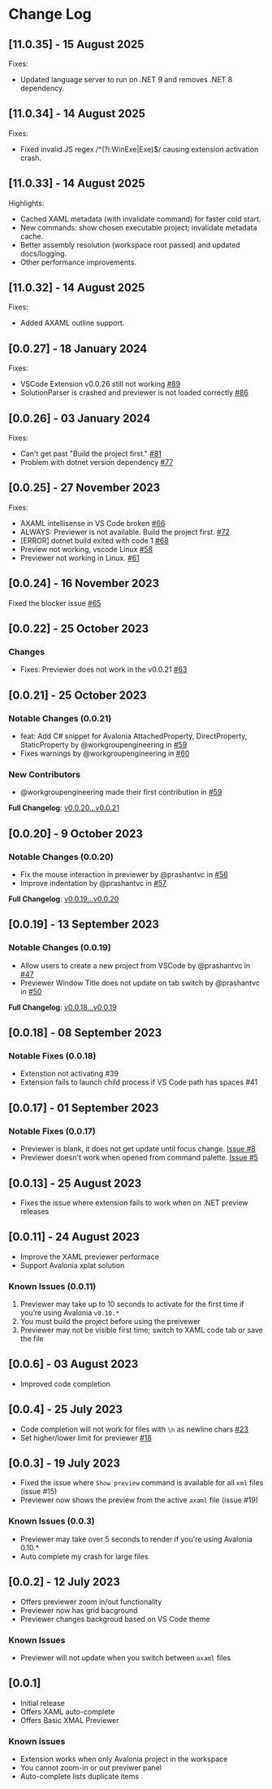 # Change Log

## [11.0.35] - 15 August 2025

Fixes:

- Updated language server to run on .NET 9 and removes .NET 8 dependency.

## [11.0.34] - 14 August 2025

Fixes:

- Fixed invalid JS regex /^(?i:WinExe|Exe)$/ causing extension activation crash.

## [11.0.33] - 14 August 2025

Highlights:

- Cached XAML metadata (with invalidate command) for faster cold start.
- New commands: show chosen executable project; invalidate metadata cache.
- Better assembly resolution (workspace root passed) and updated docs/logging.
- Other performance improvements.

## [11.0.32] - 14 August 2025

Fixes:

- Added AXAML outline support.

## [0.0.27] - 18 January 2024

Fixes:

- VSCode Extension v0.0.26 still not working [#89](https://github.com/AvaloniaUI/AvaloniaVSCode/issues/89)
- SolutionParser is crashed and previewer is not loaded correctly [#86](https://github.com/AvaloniaUI/AvaloniaVSCode/issues/86)

## [0.0.26] - 03 January 2024

Fixes:

- Can't get past "Build the project first." [#81](https://github.com/AvaloniaUI/AvaloniaVSCode/issues/81)
- Problem with dotnet version dependency [#77](https://github.com/AvaloniaUI/AvaloniaVSCode/issues/77)


## [0.0.25] - 27 November 2023

Fixes:

- AXAML intellisense in VS Code broken [#66](https://github.com/AvaloniaUI/AvaloniaVSCode/issues/66)
- ALWAYS: Previewer is not available. Build the project first. [#72](https://github.com/AvaloniaUI/AvaloniaVSCode/issues/72)
- [ERROR] dotnet build exited with code 1 [#68](https://github.com/AvaloniaUI/AvaloniaVSCode/issues/68)
- Preview not working, vscode Linux [#58](https://github.com/AvaloniaUI/AvaloniaVSCode/issues/58)
- Previewer not working in Linux. [#61](https://github.com/AvaloniaUI/AvaloniaVSCode/issues/61)

## [0.0.24] - 16 November 2023

Fixed the blocker issue [#65](https://github.com/AvaloniaUI/AvaloniaVSCode/issues/65)

## [0.0.22] - 25 October 2023

### Changes

- Fixes: Previewer does not work in the v0.0.21 [#63](https://github.com/AvaloniaUI/AvaloniaVSCode/issues/63)

## [0.0.21] - 25 October 2023

### Notable Changes (0.0.21)

- feat: Add C# snippet for Avalonia AttachedProperty, DirectProperty, StaticProperty by @workgroupengineering in [#59](https://github.com/AvaloniaUI/AvaloniaVSCode/pull/59)
- Fixes warnings by @workgroupengineering in [#60](https://github.com/AvaloniaUI/AvaloniaVSCode/pull/60)

### New Contributors

- @workgroupengineering made their first contribution in [#59](https://github.com/AvaloniaUI/AvaloniaVSCode/pull/59)

**Full Changelog**: [v0.0.20...v0.0.21](https://github.com/AvaloniaUI/AvaloniaVSCode/compare/v0.0.20...v0.0.21)

## [0.0.20] - 9 October 2023

### Notable Changes (0.0.20)

- Fix the mouse interaction in previewer by @prashantvc in [#56](https://github.com/AvaloniaUI/AvaloniaVSCode/pull/56)
- Improve indentation by @prashantvc in [#57](https://github.com/AvaloniaUI/AvaloniaVSCode/pull/57)

**Full Changelog**: [v0.0.19...v0.0.20](https://github.com/AvaloniaUI/AvaloniaVSCode/compare/v0.0.19...v0.0.20)

## [0.0.19] - 13 September 2023

### Notable Changes (0.0.19)

- Allow users to create a new project from VSCode by @prashantvc in [#47](https://github.com/AvaloniaUI/AvaloniaVSCode/pull/47)
- Previewer Window Title does not update on tab switch by @prashantvc in [#50](https://github.com/AvaloniaUI/AvaloniaVSCode/pull/50)

**Full Changelog**: [v0.0.18...v0.0.19](https://github.com/AvaloniaUI/AvaloniaVSCode/compare/v0.0.18...v0.0.19)
 
## [0.0.18] - 08 September 2023

### Notable Fixes (0.0.18)

- Extenstion not activating #39
- Extension fails to launch child process if VS Code path has spaces #41


## [0.0.17] - 01 September 2023

### Notable Fixes (0.0.17)

- Previewer is blank, it does not get update until focus change. [Issue #8](https://github.com/AvaloniaUI/Avalonia-VSCode-Extension/issues/8)
- Previewer doesn't work when opened from command palette. [Issue #5](https://github.com/AvaloniaUI/Avalonia-VSCode-Extension/issues/5)

## [0.0.13] - 25 August 2023

- Fixes the issue where extension fails to work when on .NET preview releases

## [0.0.11] - 24 August 2023

- Improve the XAML previewer performace
- Support Avalonia xplat solution

### Known Issues (0.0.11)

1. Previewer may take up to 10 seconds to activate for the first time if you’re using Avalonia `v0.10.*`
2. You must build the project before using the preivewer
3. Previewer may not be visible first time; switch to XAML code tab or save the file

## [0.0.6] - 03 August 2023

- Improved code completion

## [0.0.4] - 25 July 2023

- Code completion will not work for files with `\n` as newline chars [#23](https://github.com/AvaloniaUI/AvaloniaVSCode/issues/23)
- Set higher/lower limit for previewer [#18](https://github.com/AvaloniaUI/AvaloniaVSCode/issues/18)

## [0.0.3] - 19 July 2023

- Fixed the issue where `Show preview` command is available for all `xml` files (issue #15)
- Previewer now shows the preview from the active `axaml` file (issue #19)

### Known Issues (0.0.3)

- Previewer may take over 5 seconds to render if you're using Avalonia 0.10.*
- Auto complete my crash for large files

## [0.0.2] - 12 July 2023

- Offers previewer zoom in/out functionality
- Previewer now has grid bacground
- Previewer changes backgroud based on VS Code theme

### Known Issues

- Previewer will not update when you switch between `axaml` files

## [0.0.1]

- Initial release
- Offers XAML auto-complete
- Offers Basic XMAL Previewer

### Known issues

- Extension works when only Avalonia project in the workspace
- You cannot zoom-in or out previwer panel
- Auto-complete lists duplicate items
